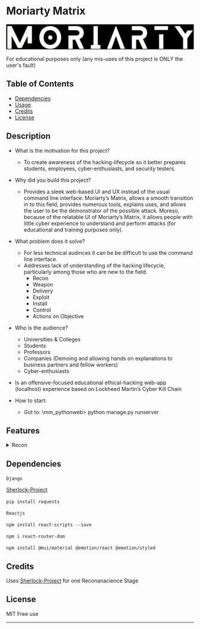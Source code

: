 # Moriarty Matrix


<picture>
  <source media="(prefers-color-scheme: dark)" srcset="https://raw.githubusercontent.com/Fiery-Warrior/mm_pythonweb/main/frontend/src/Navbar/logo.png" width="1000">
  <source media="(prefers-color-scheme: light)" srcset="https://raw.githubusercontent.com/Fiery-Warrior/mm_pythonweb/main/frontend/src/Navbar/logo.png" width="1000">
  <img alt="Moriarty Matrix Logo" src="https://raw.githubusercontent.com/Fiery-Warrior/mm_pythonweb/main/frontend/src/Navbar/logo.png" width="1000">
</picture>


For educational purposes only (any mis-uses of this project is ONLY the user's fault)



## Table of Contents


- [Dependencies](#Dependencies)
- [Usage](#usage)
- [Credits](#credits)
- [License](#license)



## Description

- What is the motivation for this project? 
  - To create awareness of the hacking-lifecycle so it better prepares students, employees, cyber-enthusiasts, and security testers. 
  
- Why did you build this project?
  - Provides a sleek web-based UI and UX instead of the usual command line interface.  Moriarty’s Matrix, allows a smooth transition in to this field, provides numerous tools, explains uses, and allows the user to be the demonstrator of the possible attack. Moreso, because of the relatable UI of Moriarty’s Matrix, it allows people with little cyber experience to understand and perform attacks (for educational and training purposes only). 
  
- What problem does it solve?
  - For less technical audinces it can be be difficult to use the command line interface.
  - Addresses lack of understanding of the hacking lifecycle, particularly among those who are new to the field. 
    - Recon
    - Weapon
    - Delivery
    - Exploit
    - Install
    - Control
    - Actions on Objective
  
- Who is the audience?
  - Universities & Colleges 
  - Students
  - Professors
  - Companies (Demoing and allowing hands on explanations to business partners and fellow workers)
  - Cyber-enthusiasts

- Is an offensive-focused educational ethical-hacking web-app (localhost) experience based on Lockheed Martin’s Cyber Kill Chain

- How to start:
  - Got to: \mm_pythonweb> python manage.py runserver

## Features


<details>
<summary>Recon</summary>

Six Parts

</details>




## Dependencies

```Django```

[Sherlock-Project](https://github.com/sherlock-project/sherlock)

```pip install requests```

```Reactjs```

```npm install react-scripts --save```

```npm i react-router-dom```

```npm install @mui/material @emotion/react @emotion/styled```




## Credits

Uses [Sherlock-Project](https://github.com/sherlock-project/sherlock) for one Reconanacience Stage


## License

MIT Free use

---

